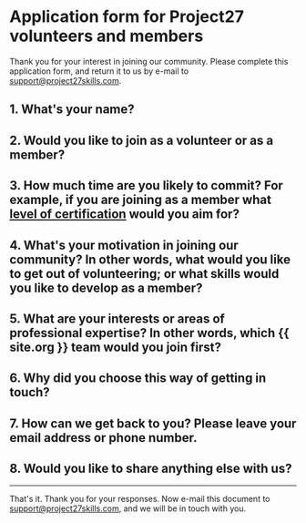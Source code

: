 # Application form for Project27 volunteers and members

Thank you for your interest in joining our community. Please complete this application form, and return it to us by e-mail to support@project27skills.com.

## 1. What's your name?

## 2. Would you like to join as a volunteer or as a member?

## 3. How much time are you likely to commit? For example, if you are joining as a member what [level of certification](https://project27skills.com/volunteering/certification.md) would you aim for?

## 4. What's your motivation in joining our community? In other words, what would you like to get out of volunteering; or what skills would you like to develop as a member?

## 5. What are your interests or areas of professional expertise? In other words, which {{ site.org }} team would you join first?

## 6. Why did you choose this way of getting in touch?

## 7. How can we get back to you? Please leave your email address or phone number.

## 8. Would you like to share anything else with us?

---

That's it. Thank you for your responses. Now e-mail this document to support@project27skills.com, and we will be in touch with you.